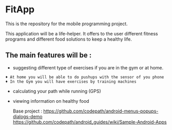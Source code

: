 # FitApp
This is the repository for the mobile programming project.

This application will be a life-helper. It offers to the user different fitness programs and different food solutions to keep a healthy life.
## The main features will be :
* suggesting different type of exercises if you are in the gym or at home.
```
♦ At home you will be able to do pushups with the sensor of you phone
♦ In the Gym you will have exercises by training machines
```
* calculating your path while running (GPS)
* viewing information on healthy food
  
  Base project : 
https://github.com/codepath/android-menus-popups-dialogs-demo
https://github.com/codepath/android_guides/wiki/Sample-Android-Apps

